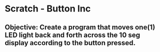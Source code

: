 Scratch - Button Inc
===========

Objective: Create a program that moves one(1) LED light back and forth across the 10 seg display according to the button pressed.
------------------------------------------------------------------------

